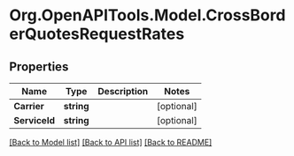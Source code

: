 
# Org.OpenAPITools.Model.CrossBorderQuotesRequestRates

## Properties

Name | Type | Description | Notes
------------ | ------------- | ------------- | -------------
**Carrier** | **string** |  | [optional] 
**ServiceId** | **string** |  | [optional] 

[[Back to Model list]](../README.md#documentation-for-models)
[[Back to API list]](../README.md#documentation-for-api-endpoints)
[[Back to README]](../README.md)

